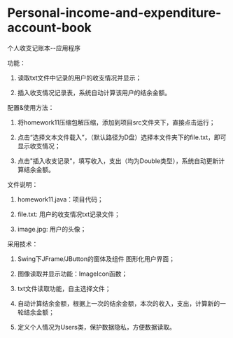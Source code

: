# Personal-income-and-expenditure-account-book

个人收支记账本--应用程序

  功能：
	
1. 读取txt文件中记录的用户的收支情况并显示；
	
2. 插入收支情况记录表，系统自动计算该用户的结余金额。
			 
  配置&使用方法：
	
1. 将homework11压缩包解压缩，添加到项目src文件夹下，直接点击运行；
	
2. 点击“选择文本文件载入”，（默认路径为D盘）选择本文件夹下的file.txt，即可显示收支情况；
							
3. 点击"插入收支记录"，填写收入，支出（均为Double类型），系统自动更新计算结余金额。
							
  文件说明：
	
1. homework11.java：项目代码；
	
2. file.txt: 用户的收支情况txt记录文件；
					
3. image.jpg: 用户的头像；
					
  采用技术：
	
1. Swing下JFrame/JButton的窗体及组件 图形化用户界面；
	
2. 图像读取并显示功能：ImageIcon函数；
					
3. txt文件读取功能，自主选择文件；
					
4. 自动计算结余金额，根据上一次的结余金额，本次的收入，支出，计算新的一轮结余金额；
					
5. 定义个人情况为Users类，保护数据隐私，方便数据读取。
